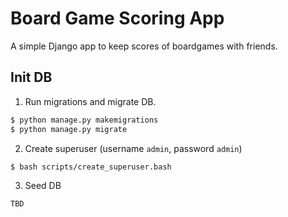 # Board Game Scoring App

A simple Django app to keep scores of boardgames with friends.

## Init DB

1. Run migrations and migrate DB.
```bash
$ python manage.py makemigrations
$ python manage.py migrate
```

2. Create superuser (username `admin`, password `admin`)
```bash
$ bash scripts/create_superuser.bash
```

3. Seed DB
```bash
TBD
```
